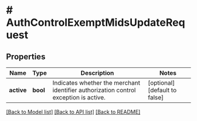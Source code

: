 # # AuthControlExemptMidsUpdateRequest

## Properties

Name | Type | Description | Notes
------------ | ------------- | ------------- | -------------
**active** | **bool** | Indicates whether the merchant identifier authorization control exception is active. | [optional] [default to false]

[[Back to Model list]](../../README.md#models) [[Back to API list]](../../README.md#endpoints) [[Back to README]](../../README.md)
